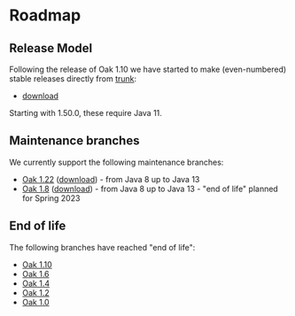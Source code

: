<!--
   Licensed to the Apache Software Foundation (ASF) under one or more
   contributor license agreements.  See the NOTICE file distributed with
   this work for additional information regarding copyright ownership.
   The ASF licenses this file to You under the Apache License, Version 2.0
   (the "License"); you may not use this file except in compliance with
   the License.  You may obtain a copy of the License at

       http://www.apache.org/licenses/LICENSE-2.0

   Unless required by applicable law or agreed to in writing, software
   distributed under the License is distributed on an "AS IS" BASIS,
   WITHOUT WARRANTIES OR CONDITIONS OF ANY KIND, either express or implied.
   See the License for the specific language governing permissions and
   limitations under the License.
  -->

Roadmap
=======

Release Model
-------------
Following the release of Oak 1.10 we have started to make (even-numbered) stable
releases directly from [trunk](https://github.com/apache/jackrabbit-oak/tree/trunk/):

* [download](https://jackrabbit.apache.org/jcr/downloads.html#latest)

Starting with 1.50.0, these require Java 11.

Maintenance branches
--------------------
We currently support the following maintenance branches:

* [Oak 1.22](https://github.com/apache/jackrabbit-oak/tree/1.22/) ([download](https://jackrabbit.apache.org/jcr/downloads.html#oak1.22)) - from Java 8 up to Java 13
* [Oak 1.8](https://github.com/apache/jackrabbit-oak/tree/1.8/) ([download](https://jackrabbit.apache.org/jcr/downloads.html#oak1.8)) - from Java 8 up to Java 13 - "end of life" planned for Spring 2023

End of life
-----------
The following branches have reached "end of life":

* [Oak 1.10](https://github.com/apache/jackrabbit-oak/tree/1.10/)
* [Oak 1.6](https://github.com/apache/jackrabbit-oak/tree/1.6/)
* [Oak 1.4](https://github.com/apache/jackrabbit-oak/tree/1.4/)
* [Oak 1.2](https://github.com/apache/jackrabbit-oak/tree/1.2/)
* [Oak 1.0](https://github.com/apache/jackrabbit-oak/tree/1.0/)

